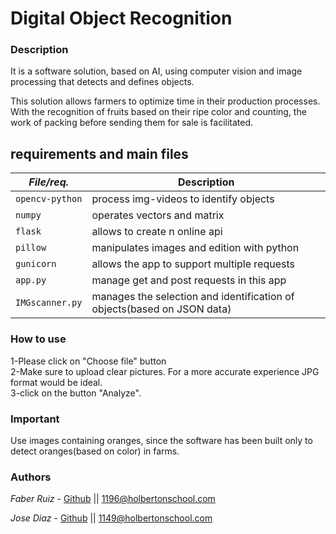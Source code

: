 # Digital Object Recognition
### Description
It is a software solution, based on AI, using computer vision and image processing that detects and defines objects.

This solution allows farmers to optimize time in their production processes. With the recognition of fruits based on their ripe color and counting, the work of packing before sending them for sale is facilitated.

## requirements and main files

|   ***File/req.***    |  **Description**                       |
|---------------|---------------------------------------|
|  `opencv-python`	|  process img-videos to identify objects	|
|  `numpy`	|  operates vectors and matrix				|
|  `flask` |  allows to create n online api|
|  `pillow` |  manipulates images and edition with python	|
|  `gunicorn`	|  allows the app to support multiple requests|
|  `app.py`  |  manage get and post requests in this app	 |
|  `IMGscanner.py`  | manages the selection and identification of objects(based on JSON data)  |

### How to use
1-Please click on "Choose file" button <br />
2-Make sure to upload clear pictures. For a more accurate experience JPG format would be ideal. <br />
3-click on the button "Analyze".

### Important
Use images containing oranges, since the software has been built only to detect oranges(based on color) in farms. 

### Authors
*Faber Ruiz* - [Github](https://github.com/fruizga) || 1196@holbertonschool.com

*Jose Diaz* - [Github](https://github.com/jhosep7) || 1149@holbertonschool.com
